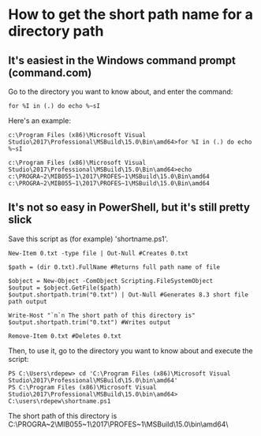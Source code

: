 # How to get the short path name for a directory path

## It's easiest in the Windows command prompt (command.com)

Go to the directory you want to know about, and enter the command:
```
for %I in (.) do echo %~sI
```

Here's an example:
```
c:\Program Files (x86)\Microsoft Visual Studio\2017\Professional\MSBuild\15.0\Bin\amd64>for %I in (.) do echo %~sI

c:\Program Files (x86)\Microsoft Visual Studio\2017\Professional\MSBuild\15.0\Bin\amd64>echo c:\PROGRA~2\MIB055~1\2017\PROFES~1\MSBuild\15.0\Bin\amd64
c:\PROGRA~2\MIB055~1\2017\PROFES~1\MSBuild\15.0\Bin\amd64
```

## It's not so easy in PowerShell, but it's still pretty slick

Save this script as (for example) 'shortname.ps1'.
```
New-Item 0.txt -type file | Out-Null #Creates 0.txt

$path = (dir 0.txt).FullName #Returns full path name of file

$object = New-Object -ComObject Scripting.FileSystemObject
$output = $object.GetFile($path)
$output.shortpath.trim("0.txt") | Out-Null #Generates 8.3 short file path output

Write-Host "`n`n The short path of this directory is" $output.shortpath.trim("0.txt") #Writes output

Remove-Item 0.txt #Deletes 0.txt
```

Then, to use it, go to the directory you want to know about and execute the script:
```
PS C:\Users\rdepew> cd 'C:\Program Files (x86)\Microsoft Visual Studio\2017\Professional\MSBuild\15.0\bin\amd64'
PS C:\Program Files (x86)\Microsoft Visual Studio\2017\Professional\MSBuild\15.0\bin\amd64> C:\users\rdepew\shortname.ps1
```


 The short path of this directory is C:\PROGRA~2\MIB055~1\2017\PROFES~1\MSBuild\15.0\bin\amd64\